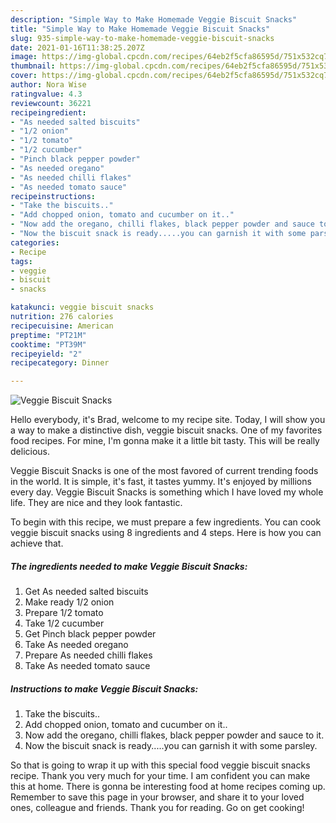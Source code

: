 ```yaml
---
description: "Simple Way to Make Homemade Veggie Biscuit Snacks"
title: "Simple Way to Make Homemade Veggie Biscuit Snacks"
slug: 935-simple-way-to-make-homemade-veggie-biscuit-snacks
date: 2021-01-16T11:38:25.207Z
image: https://img-global.cpcdn.com/recipes/64eb2f5cfa86595d/751x532cq70/veggie-biscuit-snacks-recipe-main-photo.jpg
thumbnail: https://img-global.cpcdn.com/recipes/64eb2f5cfa86595d/751x532cq70/veggie-biscuit-snacks-recipe-main-photo.jpg
cover: https://img-global.cpcdn.com/recipes/64eb2f5cfa86595d/751x532cq70/veggie-biscuit-snacks-recipe-main-photo.jpg
author: Nora Wise
ratingvalue: 4.3
reviewcount: 36221
recipeingredient:
- "As needed salted biscuits"
- "1/2 onion"
- "1/2 tomato"
- "1/2 cucumber"
- "Pinch black pepper powder"
- "As needed oregano"
- "As needed chilli flakes"
- "As needed tomato sauce"
recipeinstructions:
- "Take the biscuits.."
- "Add chopped onion, tomato and cucumber on it.."
- "Now add the oregano, chilli flakes, black pepper powder and sauce to it."
- "Now the biscuit snack is ready.....you can garnish it with some parsley."
categories:
- Recipe
tags:
- veggie
- biscuit
- snacks

katakunci: veggie biscuit snacks 
nutrition: 276 calories
recipecuisine: American
preptime: "PT21M"
cooktime: "PT39M"
recipeyield: "2"
recipecategory: Dinner

---
```



![Veggie Biscuit Snacks](https://img-global.cpcdn.com/recipes/64eb2f5cfa86595d/751x532cq70/veggie-biscuit-snacks-recipe-main-photo.jpg)

Hello everybody, it's Brad, welcome to my recipe site. Today, I will show you a way to make a distinctive dish, veggie biscuit snacks. One of my favorites food recipes. For mine, I'm gonna make it a little bit tasty. This will be really delicious.



Veggie Biscuit Snacks is one of the most favored of current trending foods in the world. It is simple, it's fast, it tastes yummy. It's enjoyed by millions every day. Veggie Biscuit Snacks is something which I have loved my whole life. They are nice and they look fantastic.


To begin with this recipe, we must prepare a few ingredients. You can cook veggie biscuit snacks using 8 ingredients and 4 steps. Here is how you can achieve that.

<!--inarticleads1-->

##### The ingredients needed to make Veggie Biscuit Snacks:

1. Get As needed salted biscuits
1. Make ready 1/2 onion
1. Prepare 1/2 tomato
1. Take 1/2 cucumber
1. Get Pinch black pepper powder
1. Take As needed oregano
1. Prepare As needed chilli flakes
1. Take As needed tomato sauce




<!--inarticleads2-->

##### Instructions to make Veggie Biscuit Snacks:

1. Take the biscuits..
1. Add chopped onion, tomato and cucumber on it..
1. Now add the oregano, chilli flakes, black pepper powder and sauce to it.
1. Now the biscuit snack is ready.....you can garnish it with some parsley.




So that is going to wrap it up with this special food veggie biscuit snacks recipe. Thank you very much for your time. I am confident you can make this at home. There is gonna be interesting food at home recipes coming up. Remember to save this page in your browser, and share it to your loved ones, colleague and friends. Thank you for reading. Go on get cooking!
